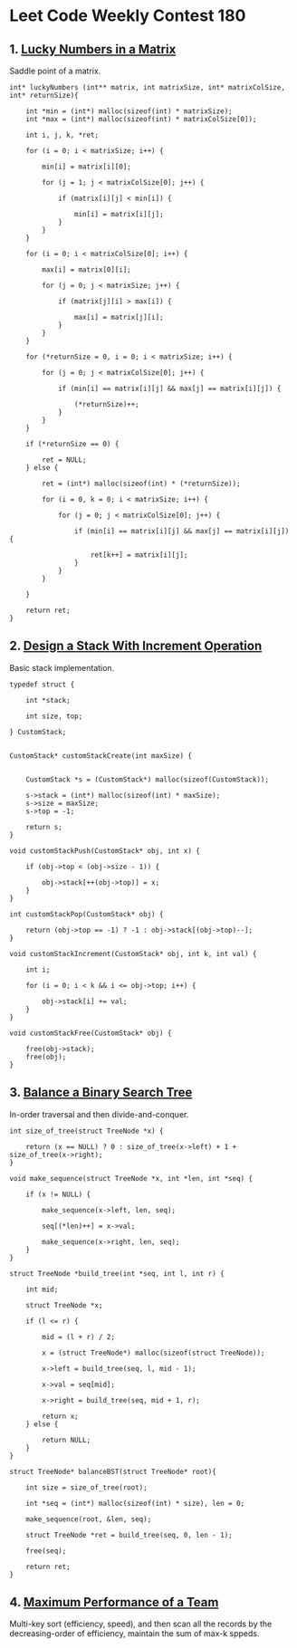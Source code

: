 # Leet Code Weekly Contest 180

## 1. [Lucky Numbers in a Matrix](https://leetcode.com/contest/weekly-contest-180/problems/lucky-numbers-in-a-matrix/)

Saddle point of a matrix.

```{c}
int* luckyNumbers (int** matrix, int matrixSize, int* matrixColSize, int* returnSize){

    int *min = (int*) malloc(sizeof(int) * matrixSize);
    int *max = (int*) malloc(sizeof(int) * matrixColSize[0]);

    int i, j, k, *ret;
    
    for (i = 0; i < matrixSize; i++) {
        
        min[i] = matrix[i][0];
        
        for (j = 1; j < matrixColSize[0]; j++) {
            
            if (matrix[i][j] < min[i]) {
                
                min[i] = matrix[i][j];
            }
        }
    }
    
    for (i = 0; i < matrixColSize[0]; i++) {
        
        max[i] = matrix[0][i];
        
        for (j = 0; j < matrixSize; j++) {
            
            if (matrix[j][i] > max[i]) {
                
                max[i] = matrix[j][i];   
            }
        }
    }
    
    for (*returnSize = 0, i = 0; i < matrixSize; i++) {
        
        for (j = 0; j < matrixColSize[0]; j++) {
            
            if (min[i] == matrix[i][j] && max[j] == matrix[i][j]) {
                
                (*returnSize)++;
            }
        }
    }
    
    if (*returnSize == 0) {
        
        ret = NULL;
    } else {
        
        ret = (int*) malloc(sizeof(int) * (*returnSize));
        
        for (i = 0, k = 0; i < matrixSize; i++) {
        
            for (j = 0; j < matrixColSize[0]; j++) {

                if (min[i] == matrix[i][j] && max[j] == matrix[i][j]) {

                    ret[k++] = matrix[i][j];
                }
            }
        }
        
    }
    
    return ret;
}
```

## 2. [Design a Stack With Increment Operation](https://leetcode.com/contest/weekly-contest-180/problems/design-a-stack-with-increment-operation/)

Basic stack implementation.

```{c}
typedef struct {
    
    int *stack;
    
    int size, top;
    
} CustomStack;


CustomStack* customStackCreate(int maxSize) {
    
    
    CustomStack *s = (CustomStack*) malloc(sizeof(CustomStack));
    
    s->stack = (int*) malloc(sizeof(int) * maxSize);
    s->size = maxSize;
    s->top = -1;
    
    return s;
}

void customStackPush(CustomStack* obj, int x) {
  
    if (obj->top < (obj->size - 1)) {
        
        obj->stack[++(obj->top)] = x;
    } 
}

int customStackPop(CustomStack* obj) {
  
    return (obj->top == -1) ? -1 : obj->stack[(obj->top)--];
}

void customStackIncrement(CustomStack* obj, int k, int val) {
  
    int i;
    
    for (i = 0; i < k && i <= obj->top; i++) {
        
        obj->stack[i] += val;
    }
}

void customStackFree(CustomStack* obj) {
    
    free(obj->stack);
    free(obj);
}
```

## 3. [Balance a Binary Search Tree](https://leetcode.com/contest/weekly-contest-180/problems/balance-a-binary-search-tree/)

In-order traversal and then divide-and-conquer.

```{c}
int size_of_tree(struct TreeNode *x) {
    
    return (x == NULL) ? 0 : size_of_tree(x->left) + 1 + size_of_tree(x->right); 
}

void make_sequence(struct TreeNode *x, int *len, int *seq) {
    
    if (x != NULL) {
        
        make_sequence(x->left, len, seq);
        
        seq[(*len)++] = x->val;
        
        make_sequence(x->right, len, seq);
    }
}

struct TreeNode *build_tree(int *seq, int l, int r) {
    
    int mid;
    
    struct TreeNode *x;
    
    if (l <= r) {
        
        mid = (l + r) / 2;
        
        x = (struct TreeNode*) malloc(sizeof(struct TreeNode));
        
        x->left = build_tree(seq, l, mid - 1);
        
        x->val = seq[mid];
        
        x->right = build_tree(seq, mid + 1, r);
        
        return x;
    } else {
        
        return NULL;
    }
}

struct TreeNode* balanceBST(struct TreeNode* root){

    int size = size_of_tree(root);
    
    int *seq = (int*) malloc(sizeof(int) * size), len = 0;
    
    make_sequence(root, &len, seq);
    
    struct TreeNode *ret = build_tree(seq, 0, len - 1);
    
    free(seq);
    
    return ret;
}
```

## 4. [Maximum Performance of a Team](https://leetcode.com/contest/weekly-contest-180/problems/maximum-performance-of-a-team/)

Multi-key sort (efficiency, speed), and then scan all the records by the decreasing-order of efficiency, maintain the sum of max-k sppeds.

